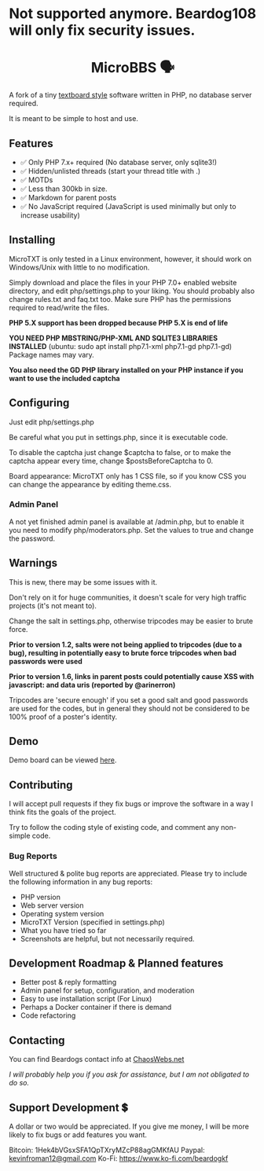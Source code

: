 # Not supported anymore. Beardog108 will only fix security issues.

<h1 align="center"> MicroBBS  🗣️️</h1>

A fork of a tiny [textboard style](https://en.wikipedia.org/wiki/Textboard) software written in PHP, no database server required.

It is meant to be simple to host and use.

## Features

* ✅ Only PHP 7.x+ required (No database server, only sqlite3!)
* ✅ Hidden/unlisted threads (start your thread title with .)
* ✅ MOTDs
* ✅ Less than 300kb in size.
* ✅ Markdown for parent posts
* ✅ No JavaScript required (JavaScript is used minimally but only to increase usability)

## Installing

MicroTXT is only tested in a Linux environment, however, it should work on Windows/Unix with little to no modification.

Simply download and place the files in your PHP 7.0+ enabled website directory, and edit php/settings.php to your liking. You should probably also change rules.txt and faq.txt too. Make sure PHP has the permissions required to read/write the files.

**PHP 5.X support has been dropped because PHP 5.X is end of life**

**YOU NEED PHP MBSTRING/PHP-XML AND SQLITE3 LIBRARIES INSTALLED** (ubuntu: sudo apt install php7.1-xml php7.1-gd php7.1-gd) Package names may vary.

**You also need the GD PHP library installed on your PHP instance if you want to use the included captcha**

## Configuring

Just edit php/settings.php

Be careful what you put in settings.php, since it is executable code.

To disable the captcha just change $captcha to false, or to make the captcha appear every time, change $postsBeforeCaptcha to 0.

Board appearance: MicroTXT only has 1 CSS file, so if you know CSS you can change the appearance by editing theme.css.

### Admin Panel

A not yet finished admin panel is available at /admin.php, but to enable it you need to modify php/moderators.php. Set the values to true and change the password.

## Warnings

This is new, there may be some issues with it.

Don't rely on it for huge communities, it doesn't scale for very high traffic projects (it's not meant to).

Change the salt in settings.php, otherwise tripcodes may be easier to brute force.

**Prior to version 1.2, salts were not being applied to tripcodes (due to a bug), resulting in potentially easy to brute force tripcodes when bad passwords were used**

**Prior to version 1.6, links in parent posts could potentially cause XSS with javascript: and data uris (reported by @arinerron)**

Tripcodes are 'secure enough' if you set a good salt and good passwords are used for the codes, but in general they should not be considered to be 100% proof of a poster's identity.

## Demo

Demo board can be viewed [here](http://microtxt.classictoria.com/).

## Contributing

I will accept pull requests if they fix bugs or improve the software in a way I think fits the goals of the project.

Try to follow the coding style of existing code, and comment any non-simple code.

### Bug Reports

Well structured & polite bug reports are appreciated. Please try to include the following information in any bug reports:

* PHP version
* Web server version
* Operating system version
* MicroTXT Version (specified in settings.php)
* What you have tried so far
* Screenshots are helpful, but not necessarily required.

## Development Roadmap & Planned features

* Better post & reply formatting
* Admin panel for setup, configuration, and moderation
* Easy to use installation script (For Linux)
* Perhaps a Docker container if there is demand
* Code refactoring

## Contacting

You can find Beardogs contact info at [ChaosWebs.net](https://www.chaoswebs.net/)

*I will probably help you if you ask for assistance, but I am not obligated to do so.*

## Support Development 💲

A dollar or two would be appreciated. If you give me money, I will be more likely to fix bugs or add features you want.


Bitcoin: 1Hek4bVGsxSFA1QpTXryMZcP88agGMKfAU
Paypal: kevinfroman12@gmail.com
Ko-Fi: https://www.ko-fi.com/beardogkf


